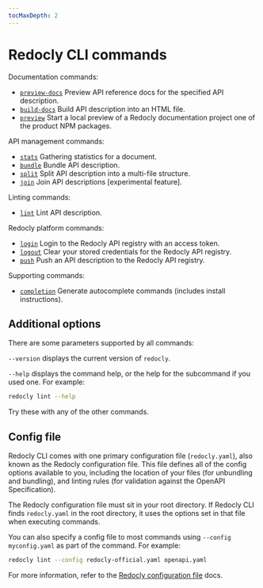 ```yaml
---
tocMaxDepth: 2
---
```


# Redocly CLI commands

Documentation commands:

- [`preview-docs`](preview-docs.md) Preview API reference docs for the specified API description.
- [`build-docs`](build-docs.md) Build API description into an HTML file.
- [`preview`](preview.md) Start a local preview of a Redocly documentation project one of the product NPM packages.

API management commands:

- [`stats`](stats.md) Gathering statistics for a document.
- [`bundle`](bundle.md) Bundle API description.
- [`split`](split.md) Split API description into a multi-file structure.
- [`join`](join.md) Join API descriptions [experimental feature].

Linting commands:

- [`lint`](lint.md) Lint API description.

Redocly platform commands:

- [`login`](login.md) Login to the Redocly API registry with an access token.
- [`logout`](logout.md) Clear your stored credentials for the Redocly API registry.
- [`push`](push.md) Push an API description to the Redocly API registry.

Supporting commands:

- [`completion`](completion.md) Generate autocomplete commands (includes install instructions).

## Additional options

There are some parameters supported by all commands:

`--version` displays the current version of `redocly`.

`--help` displays the command help, or the help for the subcommand if you used one. For example:

```bash
redocly lint --help
```

Try these with any of the other commands.

## Config file

Redocly CLI comes with one primary configuration file (`redocly.yaml`), also known as the Redocly configuration file.
This file defines all of the config options available to you, including the location of your files (for unbundling and bundling), and linting rules (for validation against the OpenAPI Specification).

The Redocly configuration file must sit in your root directory.
If Redocly CLI finds `redocly.yaml` in the root directory, it uses the options set in that file when executing commands.

You can also specify a config file to most commands using `--config myconfig.yaml` as part of the command. For example:

```bash
redocly lint --config redocly-official.yaml openapi.yaml
```

For more information, refer to the [Redocly configuration file](../configuration/index.md) docs.
